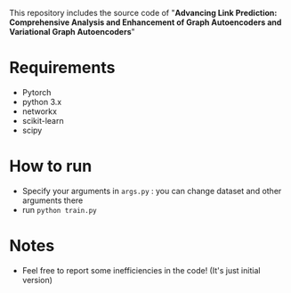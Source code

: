 This repository includes the source code of "**Advancing Link Prediction: Comprehensive Analysis and Enhancement of Graph Autoencoders and Variational Graph Autoencoders**"


# Requirements

* Pytorch 
* python 3.x
* networkx
* scikit-learn
* scipy

# How to run
* Specify your arguments in `args.py` : you can change dataset and other arguments there
* run `python train.py`

# Notes

* Feel free to report some inefficiencies in the code! (It's just initial version)